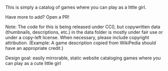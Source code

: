 This is simply a catalog of games where you can play as a little girl.

Have more to add? Open a PR!

Note: The code for this is being released under CC0, but copywritten data (thumbnails, descriptions, etc.) in the data folder is mostly under fair use or under a copy-left license. When necessary, please include copyright attribution. (Example: A game description copied from WikiPedia should have an appropriate credit.)

Design goal: easily mirrorable, static website cataloging games where you can play as a cute little girl